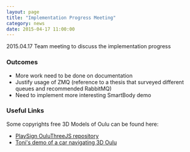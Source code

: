```yaml
---
layout: page
title: "Implementation Progress Meeting"
category: news
date: 2015-04-17 11:00:00
---
```


2015.04.17 Team meeting to discuss the implementation progress

### Outcomes

- More work need to be done on documentation
- Justify usage of ZMQ (reference to a thesis that surveyed different queues and recommended RabbitMQ)
- Need to implement more interesting SmartBody demo

### Useful Links

Some copyrights free 3D Models of Oulu can be found here:

- [PlaySign OuluThreeJS repository](https://github.com/playsign/OuluThreeJS)
- [Toni's demo of a car navigating 3D Oulu](https://github.com/antont/oulu3dlive)



